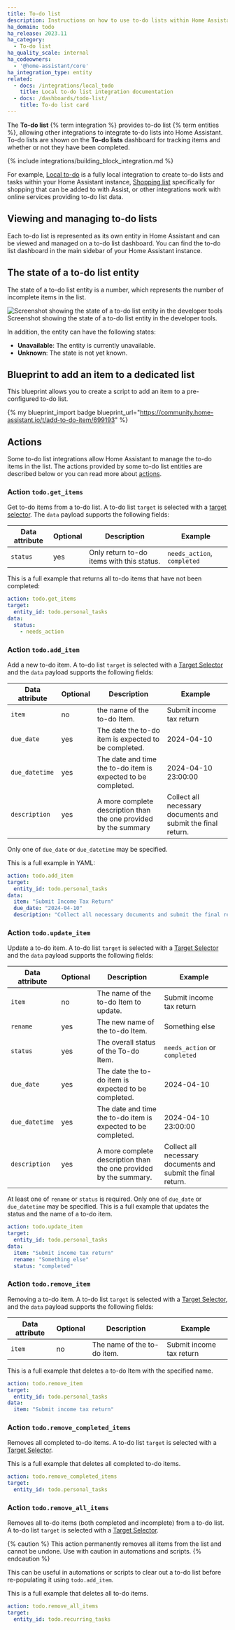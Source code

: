 ```yaml
---
title: To-do list
description: Instructions on how to use to-do lists within Home Assistant.
ha_domain: todo
ha_release: 2023.11
ha_category:
  - To-do list
ha_quality_scale: internal
ha_codeowners:
  - '@home-assistant/core'
ha_integration_type: entity
related:
  - docs: /integrations/local_todo
    title: Local to-do list integration documentation
  - docs: /dashboards/todo-list/
    title: To-do list card
---
```


The **To-do list** {% term integration %} provides to-do list {% term entities %}, allowing other integrations
to integrate to-do lists into Home Assistant. To-do lists are shown on the **To-do lists**
dashboard for tracking items and whether or not they have been completed.

{% include integrations/building_block_integration.md %}

For example, [Local to-do](/integrations/local_todo/) is a fully local integration to create to-do lists and tasks within your Home Assistant instance, [Shopping list](/integrations/shopping_list) specifically for shopping that can be added to with Assist, or other integrations work with online services providing to-do list data.

## Viewing and managing to-do lists

Each to-do list is represented as its own entity in Home Assistant and can be
viewed and managed on a to-do list dashboard. You can find the to-do list dashboard
in the main sidebar of your Home Assistant instance.

## The state of a to-do list entity

The state of a to-do list entity is a number, which represents the number of
incomplete items in the list.

<p class='img'>
<img src='/images/integrations/todo/state_todo.png' alt='Screenshot showing the state of a to-do list entity in the developer tools' />
Screenshot showing the state of a to-do list entity in the developer tools.
</p>

In addition, the entity can have the following states:

- **Unavailable**: The entity is currently unavailable.
- **Unknown**: The state is not yet known.

## Blueprint to add an item to a dedicated list

This blueprint allows you to create a script to add an
item to a pre-configured to-do list.

{% my blueprint_import badge blueprint_url="https://community.home-assistant.io/t/add-to-do-item/699193" %}

## Actions

Some to-do list integrations allow Home Assistant to manage the to-do items in the list. The
actions provided by some to-do list entities are described below or you can read more about [actions](/docs/scripts/perform-actions/).

### Action `todo.get_items`

Get to-do items from a to-do list. A to-do list `target` is selected with a [target selector](/docs/blueprint/selectors/#target-selector). The `data` payload supports the following fields:

| Data attribute | Optional | Description                               | Example                     |
| -------------- | -------- | ----------------------------------------- | --------------------------- |
| `status`       | yes      | Only return to-do items with this status. | `needs_action`, `completed` |

This is a full example that returns all to-do items that have not been completed:

```yaml
action: todo.get_items
target:
  entity_id: todo.personal_tasks
data:
  status:
    - needs_action
```

### Action `todo.add_item`

Add a new to-do item. A to-do list `target` is selected with a [Target Selector](/docs/blueprint/selectors/#target-selector) and the `data` payload supports the following fields:

| Data attribute | Optional | Description                                                      | Example                                                      |
| -------------- | -------- | ---------------------------------------------------------------- | ------------------------------------------------------------ |
| `item`         | no       | the name of the to-do Item.                                      | Submit income tax return                                     |
| `due_date`     | yes      | The date the to-do item is expected to be completed.             | 2024-04-10                                                   |
| `due_datetime` | yes      | The date and time the to-do item is expected to be completed.    | 2024-04-10 23:00:00                                          |
| `description`  | yes      | A more complete description than the one provided by the summary | Collect all necessary documents and submit the final return. |

Only one of `due_date` or `due_datetime` may be specified.

This is a full example in YAML:

```yaml
action: todo.add_item
target:
  entity_id: todo.personal_tasks
data:
  item: "Submit Income Tax Return"
  due_date: "2024-04-10"
  description: "Collect all necessary documents and submit the final return."
```

### Action `todo.update_item`

Update a to-do item. A to-do list `target` is selected with a [Target Selector](/docs/blueprint/selectors/#target-selector) and the `data` payload supports the following fields:

| Data attribute | Optional | Description                                                       | Example                                                      |
| -------------- | -------- | ----------------------------------------------------------------- | ------------------------------------------------------------ |
| `item`         | no       | The name of the to-do Item to update.                             | Submit income tax return                                     |
| `rename`       | yes      | The new name of the to-do Item.                                   | Something else                                               |
| `status`       | yes      | The overall status of the To-do Item.                             | `needs_action` or `completed`                                |
| `due_date`     | yes      | The date the to-do item is expected to be completed.              | 2024-04-10                                                   |
| `due_datetime` | yes      | The date and time the to-do item is expected to be completed.     | 2024-04-10 23:00:00                                          |
| `description`  | yes      | A more complete description than the one provided by the summary. | Collect all necessary documents and submit the final return. |

At least one of `rename` or `status` is required. Only one of `due_date` or `due_datetime` may be specified. This is a full example that updates the status and the name of a to-do item.

```yaml
action: todo.update_item
target:
  entity_id: todo.personal_tasks
data:
  item: "Submit income tax return"
  rename: "Something else"
  status: "completed"
```

### Action `todo.remove_item`

Removing a to-do item. A to-do list `target` is selected with a [Target Selector](/docs/blueprint/selectors/#target-selector), and the `data` payload supports the following fields:

| Data attribute | Optional | Description                 | Example                  |
| -------------- | -------- | --------------------------- | ------------------------ |
| `item`         | no       | The name of the to-do item. | Submit income tax return |

This is a full example that deletes a to-do Item with the specified name.

```yaml
action: todo.remove_item
target:
  entity_id: todo.personal_tasks
data:
  item: "Submit income tax return"
```

### Action `todo.remove_completed_items`

Removes all completed to-do items. A to-do list `target` is selected with a [Target Selector](/docs/blueprint/selectors/#target-selector).

This is a full example that deletes all completed to-do items.

```yaml
action: todo.remove_completed_items
target:
  entity_id: todo.personal_tasks
```

### Action `todo.remove_all_items`

Removes all to-do items (both completed and incomplete) from a to-do list. A to-do list `target` is selected with a [Target Selector](/docs/blueprint/selectors/#target-selector).

{% caution %}
This action permanently removes all items from the list and cannot be undone. Use with caution in automations and scripts.
{% endcaution %}

This can be useful in automations or scripts to clear out a to-do list before re-populating it using `todo.add_item`.

This is a full example that deletes all to-do items.

```yaml
action: todo.remove_all_items
target:
  entity_id: todo.recurring_tasks
```
